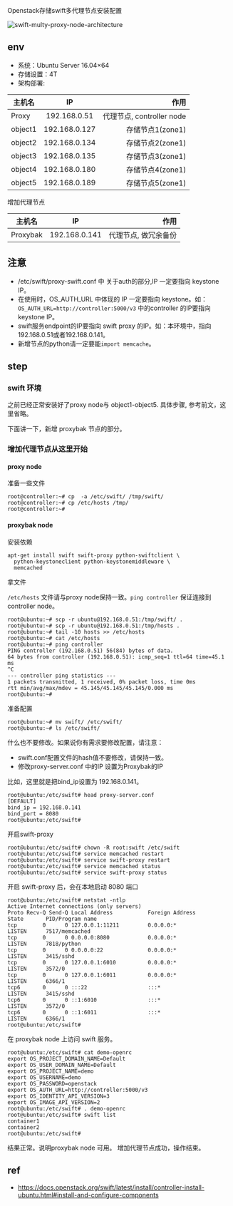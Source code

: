 
Openstack存储swift多代理节点安装配置

![swift-multy-proxy-node-architecture](https://res.cloudinary.com/dmtixvmgt/image/upload/v1548240314/swift-multy-proxy-node-architecture_cjcb3m.jpg)

## env

- 系统：Ubuntu Server 16.04×64 
- 存储设置：4T
- 架构部署: 

| 主机名   |     IP      |  作用 |
|----------|:-------------:|------:|
| Proxy |  192.168.0.51 | 代理节点, controller node |
| object1      |     192.168.0.127    |     存储节点1(zone1)| 
| object2      |     192.168.0.134    |     存储节点2(zone1)| 
| object3      |     192.168.0.135    |     存储节点3(zone1)| 
| object4      |    192.168.0.180     |     存储节点4(zone1)| 
| object5      |    192.168.0.189     |     存储节点5(zone1)| 

增加代理节点

| 主机名   |     IP      |  作用 |
|----------|:-------------:|------:|
| Proxybak  |        192.168.0.141   |    代理节点, 做冗余备份| 

## 注意

- /etc/swift/proxy-swift.conf 中 关于auth的部分,IP 一定要指向 keystone IP。
- 在使用时，OS_AUTH_URL 中体现的 IP 一定要指向 keystone。如：`OS_AUTH_URL=http://controller:5000/v3` 中的controller 的IP要指向 keystone IP。 
- swift服务endpoint的IP要指向 swift proxy 的IP。如：本环境中，指向 192.168.0.51或者192.168.0.141。
- 新增节点的python请一定要能`import memcache`。


## step

### swift 环境

之前已经正常安装好了proxy node与 object1-object5. 具体步骤, 参考前文，这里省略。

下面讲一下，新增 proxybak 节点的部分。

### 增加代理节点从这里开始

#### proxy node

准备一些文件

```shell
root@controller:~# cp  -a /etc/swift/ /tmp/swift/
root@controller:~# cp /etc/hosts /tmp/
root@controller:~# 
```

#### proxybak node

安装依赖
```shell
apt-get install swift swift-proxy python-swiftclient \
  python-keystoneclient python-keystonemiddleware \
  memcached
```

拿文件

`/etc/hosts` 文件请与proxy node保持一致。`ping controller` 保证连接到 controller node。

```shell
root@ubuntu:~# scp -r ubuntu@192.168.0.51:/tmp/swift/ .
root@ubuntu:~# scp -r ubuntu@192.168.0.51:/tmp/hosts .
root@ubuntu:~# tail -10 hosts >> /etc/hosts
root@ubuntu:~# cat /etc/hosts
root@ubuntu:~# ping controller
PING controller (192.168.0.51) 56(84) bytes of data.
64 bytes from controller (192.168.0.51): icmp_seq=1 ttl=64 time=45.1 ms
^C
--- controller ping statistics ---
1 packets transmitted, 1 received, 0% packet loss, time 0ms
rtt min/avg/max/mdev = 45.145/45.145/45.145/0.000 ms
root@ubuntu:~# 

```

准备配置

```shell
root@ubuntu:~# mv swift/ /etc/swift/
root@ubuntu:~# ls /etc/swift/
```

什么也不要修改。如果说你有需求要修改配置，请注意：

- swift.conf配置文件的hash值不要修改，请保持一致。
- 修改proxy-server.conf 中的IP 设置为Proxybak的IP

比如，这里就是把bind_ip设置为 192.168.0.141。

```shell
root@ubuntu:/etc/swift# head proxy-server.conf 
[DEFAULT]
bind_ip = 192.168.0.141 
bind_port = 8080
root@ubuntu:/etc/swift# 
```

开启swift-proxy

```shell
root@ubuntu:/etc/swift# chown -R root:swift /etc/swift
root@ubuntu:/etc/swift# service memcached restart
root@ubuntu:/etc/swift# service swift-proxy restart
root@ubuntu:/etc/swift# service memcached status 
root@ubuntu:/etc/swift# service swift-proxy status 
```

开启 swift-proxy 后，会在本地启动 8080 端口

```shell
root@ubuntu:/etc/swift# netstat -ntlp
Active Internet connections (only servers)
Proto Recv-Q Send-Q Local Address           Foreign Address         State       PID/Program name
tcp        0      0 127.0.0.1:11211         0.0.0.0:*               LISTEN      7517/memcached  
tcp        0      0 0.0.0.0:8080            0.0.0.0:*               LISTEN      7818/python     
tcp        0      0 0.0.0.0:22              0.0.0.0:*               LISTEN      3415/sshd       
tcp        0      0 127.0.0.1:6010          0.0.0.0:*               LISTEN      3572/0          
tcp        0      0 127.0.0.1:6011          0.0.0.0:*               LISTEN      6366/1          
tcp6       0      0 :::22                   :::*                    LISTEN      3415/sshd       
tcp6       0      0 ::1:6010                :::*                    LISTEN      3572/0          
tcp6       0      0 ::1:6011                :::*                    LISTEN      6366/1          
root@ubuntu:/etc/swift# 
```

在 proxybak node 上访问 swift 服务。

```shell
root@ubuntu:/etc/swift# cat demo-openrc 
export OS_PROJECT_DOMAIN_NAME=Default
export OS_USER_DOMAIN_NAME=Default
export OS_PROJECT_NAME=demo
export OS_USERNAME=demo
export OS_PASSWORD=openstack
export OS_AUTH_URL=http://controller:5000/v3
export OS_IDENTITY_API_VERSION=3
export OS_IMAGE_API_VERSION=2
root@ubuntu:/etc/swift# . demo-openrc 
root@ubuntu:/etc/swift# swift list
container1
container2
root@ubuntu:/etc/swift# 
```

结果正常。说明proxybak node 可用。
增加代理节点成功，操作结束。


## ref

- https://docs.openstack.org/swift/latest/install/controller-install-ubuntu.html#install-and-configure-components

